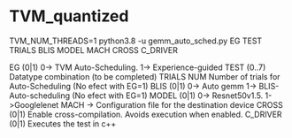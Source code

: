 # TVM_quantized

 TVM_NUM_THREADS=1 python3.8 -u gemm_auto_sched.py EG TEST TRIALS BLIS MODEL MACH CROSS C_DRIVER

EG (0|1)    0-> TVM Auto-Scheduling. 1-> Experience-guided
TEST (0..7) Datatype combination (to be completed)
TRIALS NUM  Number of trials for Auto-Scheduling (No efect with EG=1)
BLIS (0|1) 0-> Auto gemm 1-> BLIS-Auto-scheduling (No efect with EG=1)
MODEL (0|1) 0-> Resnet50v1.5. 1->Googlelenet
MACH -> Configuration file for the destination device 
CROSS (0|1) Enable cross-compilation. Avoids execution when enabled.
C_DRIVER (0|1) Executes the test in c++


